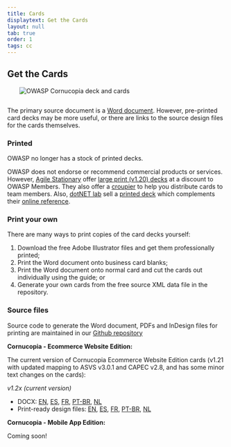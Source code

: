 ```yaml
---
title: Cards
displaytext: Get the Cards
layout: null
tab: true
order: 1
tags: cc
---
```


## Get the Cards

<img src="assets/images/Cornucopia-square-logo-350.jpg" alt="OWASP Cornucopia deck and cards" class="fa-pull-right" style="margin:0 0 1em 2em;">

The primary source document is a [Word document](https://github.com/OWASP/cornucopia/tree/master/output). However, pre-printed card decks may be more useful, or there are links to the source design files for the cards themselves.

### Printed

<!--  Professionally printed decks are available for free as follows: -->
<!--  For a pack of (v1.20) cards: -->
<!--    * [reach out](mailto:cornucopia@securedelivery.io?subject=Cornucopia) to [Secure Delivery](https://securedelivery.io); or -->
<!--    * [contact](mailto:kcollier@equalexperts.com?subject=Cornucopia) the team at [Equal Experts](https://www.equalexperts.com/) for a deck -->

OWASP no longer has a stock of printed decks.

OWASP does not endorse or recommend commercial products or services. However, [Agile Stationary](https://agilestationery.co.uk/) offer [large print (v1.20) decks](https://agilestationery.co.uk/products/owasp-cornucopia-card-deck-ecommerce-website-edition) at a discount to OWASP Members. They also offer a [croupier](https://croupier.agilestationery.co.uk/) to help you distribute cards to team members. Also, [dotNET lab](https://www.dotnetlab.eu/) sell a [printed deck](https://webshop.dotnetlab.eu/product/cornucopia-card-deck/) which complements their [online reference](https://cornucopia.dotnetlab.eu/cards).

### Print your own

There are many ways to print copies of the card decks yourself:

1. Download the free Adobe Illustrator files and get them professionally printed;
1. Print the Word document onto business card blanks;
1. Print the Word document onto normal card and cut the cards out individually using the guide; or
1. Generate your own cards from the free source XML data file in the repository.

### Source files

Source code to generate the Word document, PDFs and InDesign files for printing are maintained in our [Github repository](https://github.com/OWASP/cornucopia)

**Cornucopia - Ecommerce Website Edition:**

The current version of Cornucopia Ecommerce Website Edition cards (v1.21 with updated mapping to ASVS v3.0.1 and CAPEC v2.8, and has some minor text changes on the cards):

*v1.2x (current version)*
  * DOCX: [EN](https://github.com/OWASP/cornucopia/raw/cb77bca35fbfc24b4960969e17b575d2b226c42b/output/owasp_cornucopia_ecommerce_cards_en_1.21_static.docx), [ES](https://github.com/OWASP/cornucopia/raw/cb77bca35fbfc24b4960969e17b575d2b226c42b/output/owasp_cornucopia_ecommerce_cards_es_1.20_static.docx), [FR](https://github.com/OWASP/cornucopia/raw/cb77bca35fbfc24b4960969e17b575d2b226c42b/output/owasp_cornucopia_ecommerce_cards_fr_1.20_static.docx), [PT-BR](https://github.com/OWASP/cornucopia/raw/cb77bca35fbfc24b4960969e17b575d2b226c42b/output/owasp_cornucopia_ecommerce_cards_pt-br_1.20_static.docx), [NL](https://github.com/OWASP/cornucopia/raw/cb77bca35fbfc24b4960969e17b575d2b226c42b/output/owasp_cornucopia_ecommerce_cards_nl_1.21_static.docx)
  * Print-ready design files: [EN](https://github.com/OWASP/cornucopia/raw/cb77bca35fbfc24b4960969e17b575d2b226c42b/output/owasp_cornucopia_ecommerce_cards_en_1.21_dynamic.idml), [ES](https://github.com/OWASP/cornucopia/raw/cb77bca35fbfc24b4960969e17b575d2b226c42b/output/owasp_cornucopia_ecommerce_cards_es_1.20_static.idml), [FR](https://github.com/OWASP/cornucopia/raw/cb77bca35fbfc24b4960969e17b575d2b226c42b/output/owasp_cornucopia_ecommerce_cards_fr_1.20_static.idml), [PT-BR](https://github.com/OWASP/cornucopia/raw/cb77bca35fbfc24b4960969e17b575d2b226c42b/output/owasp_cornucopia_ecommerce_cards_pt-br_1.20_static.idml), [NL](https://github.com/OWASP/cornucopia/raw/cb77bca35fbfc24b4960969e17b575d2b226c42b/output/owasp_cornucopia_ecommerce_cards_nl_1.21_static.idml)

**Cornucopia - Mobile App Edition:**

Coming soon!

